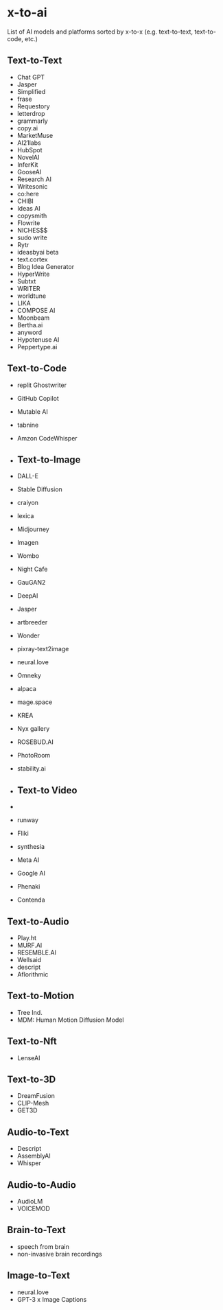 # x-to-ai
List of AI models and platforms sorted by x-to-x (e.g. text-to-text, text-to-code, etc.)

## Text-to-Text

* Chat GPT
* Jasper
* Simplified
* frase
* Requestory
* letterdrop
* grammarly
* copy.ai
* MarketMuse
* AI21labs
* HubSpot
* NovelAI
* InferKit
* GooseAI
* Research AI
* Writesonic
* co:here
* CHIBI
* Ideas AI
* copysmith
* Flowrite
* NICHES$$
* sudo write
* Rytr
* ideasbyai beta
* text.cortex
* Blog Idea Generator
* HyperWrite
* Subtxt
* WRITER
* worldtune
* LIKA
* COMPOSE AI
* Moonbeam
* Bertha.ai
* anyword
* Hypotenuse AI
* Peppertype.ai

## Text-to-Code

* replit Ghostwriter
* GitHub Copilot
* Mutable AI
* tabnine
* Amzon CodeWhisper

* ## Text-to-Image
* DALL-E
* Stable Diffusion
* craiyon
* lexica
* Midjourney
* Imagen
* Wombo
* Night Cafe
* GauGAN2
* DeepAI
* Jasper
* artbreeder
* Wonder
* pixray-text2image
* neural.love
* Omneky
* alpaca
* mage.space
* KREA
* Nyx gallery
* ROSEBUD.AI
* PhotoRoom
* stability.ai

* ## Text-to Video
* 
* runway
* Fliki
* synthesia
* Meta AI
* Google AI
* Phenaki
* Contenda

## Text-to-Audio
* Play.ht
* MURF.AI
* RESEMBLE.AI
* Wellsaid
* descript
* Aflorithmic


## Text-to-Motion

* Tree Ind.
* MDM: Human Motion Diffusion Model

## Text-to-Nft

* LenseAI

## Text-to-3D

* DreamFusion
* CLIP-Mesh
* GET3D

## Audio-to-Text

* Descript
* AssemblyAI
* Whisper

## Audio-to-Audio

* AudioLM
* VOICEMOD

## Brain-to-Text

* speech from brain
* non-invasive brain recordings

## Image-to-Text

* neural.love
* GPT-3 x Image Captions


